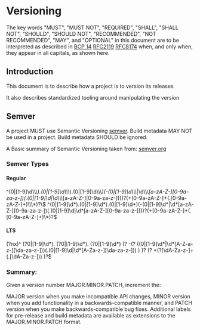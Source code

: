 <!-- SPD-License-Identifer: ${#LICENSE}  -->
<!-- COPYRIGHT 2020 - FREIGHTTRUST AND CLEARING CORPORATION, ALL RIGHTS RESERVED -->

# Versioning

The key words "MUST", "MUST NOT", "REQUIRED", "SHALL", "SHALL NOT", "SHOULD",
"SHOULD NOT", "RECOMMENDED", "NOT RECOMMENDED", "MAY", and "OPTIONAL" in this
document are to be interpreted as described in
[BCP 14](https://tools.ietf.org/html/bcp14)
[RFC2119](https://tools.ietf.org/html/rfc2119)
[RFC8174](https://tools.ietf.org/html/rfc8174) when, and only when, they appear
in all capitals, as shown here.

## Introduction

This document is to describe how a project is to version its releases

It also describes standardized tooling around manipulating the version

## Semver

A project MUST use Semantic Versioning [semver](https://semver.org). Build
metadata MAY NOT be used in a project. Build metadata SHOULD be ignored.

A Basic summary of Semantic Versioning taken from:
[semver.org](https://semver.org)

### Semver Types

#### Regular

^(0|[1-9]\d\\\\\\*).(0|[1-9]\d\\\\\\*).(0|[1-9]\d\\\\\\*)(-(0|[1-9]\d\\\\\\*|\d\\\\\\*[a-zA-Z-][0-9a-za-z-])(.(0|[1-9]\d|\d\\\\\\*[a-zA-Z-][0-9a-za-z-])))?(+[0-9a-zA-Z-]+(.[0-9a-zA-Z-]+)\\\\\\\*)?\\$
^(0|[1-9]\d\*).(0|[1-9]\d\*).(0|[1-9]\d\*)(-(0|[1-9]\d\*|\d\*[a-zA-Z-][0-9a-za-z-])(.(0|[1-9]\d|\d\*[a-zA-Z-][0-9a-za-z-])))?(+[0-9a-zA-Z-]+(.[0-9a-zA-Z-]+)\\*)?\$

#### LTS

(?nx)^ (?0|[1-9]\d\*). (?0|[1-9]\d\*). (?0|[1-9]\d\*) (? -(?
((0|[1-9]\d\*|\d\*[A-Z-a-z-][\da-za-z-]))(.(0|[1-9]\d|\d\*[A-Za-z-][\da-za-z-]))
) )? (? +(?[\dA-Za-z-]+(.[\dA-Za-z-])) )?\$

### Summary:

Given a version number MAJOR.MINOR.PATCH, increment the:

MAJOR version when you make incompatible API changes, MINOR version when you add
functionality in a backwards-compatible manner, and PATCH version when you make
backwards-compatible bug fixes. Additional labels for pre-release and build
metadata are available as extensions to the MAJOR.MINOR.PATCH format.
